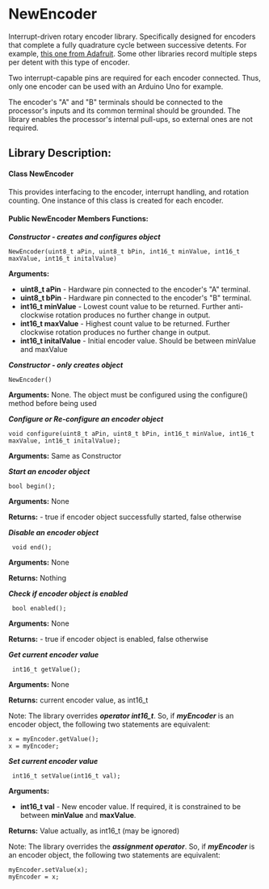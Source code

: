 # NewEncoder
Interrupt-driven rotary encoder library. Specifically designed for encoders that complete a fully quadrature cycle between successive detents. For example, [this one from Adafruit](https://www.adafruit.com/product/377). Some other libraries record multiple steps per detent with this type of encoder.

Two interrupt-capable pins are required for each encoder connected. Thus, only one encoder can be used with an Arduino Uno for example.

The encoder's "A" and "B" terminals should be connected to the processor's inputs and its common terminal should be grounded. The library enables the processor's internal pull-ups, so external ones are not required.
## Library Description:
#### Class NewEncoder
This provides interfacing to the encoder, interrupt handling, and rotation counting. One instance of this class is created for each encoder.
#### Public NewEncoder Members Functions:
***Constructor - creates  and configures object***

    NewEncoder(uint8_t aPin, uint8_t bPin, int16_t minValue, int16_t maxValue, int16_t initalValue)
**Arguments:**
 - **uint8_t aPin** - Hardware pin connected to the encoder's "A" terminal.
 - **uint8_t bPin** - Hardware pin connected to the encoder's "B" terminal.
 - **int16_t minValue** - Lowest count value to be returned. Further anti-clockwise rotation produces no further change in output.
 - **int16_t maxValue** - Highest count value to be returned. Further clockwise rotation produces no further change in output.
 - **int16_t initalValue** - Initial encoder value. Should be between minValue and maxValue
 
 ***Constructor - only creates object*** 

    NewEncoder()
**Arguments:** None. The object must be configured using the configure() method before being used

 ***Configure or Re-configure an encoder object*** 

    void configure(uint8_t aPin, uint8_t bPin, int16_t minValue, int16_t maxValue, int16_t initalValue);
**Arguments:** Same as Constructor

 ***Start an encoder object*** 
 
    bool begin();
    
   **Arguments:** None
   
   **Returns:**
    - true if encoder object successfully started, false otherwise

 ***Disable an encoder object*** 

     void end();
  **Arguments:** None
   
  **Returns:**    Nothing
   
 ***Check if encoder object is enabled*** 

     bool enabled();
  **Arguments:** None
  
  **Returns:**
    - true if encoder object is enabled, false otherwise
 
   ***Get current encoder value*** 
   
     int16_t getValue();
  **Arguments:** None
  
  **Returns:**    current encoder value, as int16_t
   
   Note: The library overrides ***operator int16_t***. So, if ***myEncoder*** is an encoder object, the following two statements are equivalent:
   

    x = myEncoder.getValue();
    x = myEncoder;
 
   ***Set current encoder value*** 
   
     int16_t setValue(int16_t val);
  **Arguments:**
   - **int16_t val** - New encoder value. If required, it is constrained to be between **minValue** and **maxValue**.
  
  **Returns:**    Value actually, as int16_t (may be ignored)
   
   Note: The library overrides the ***assignment operator***. So, if ***myEncoder*** is an encoder object, the following two statements are equivalent:
   
    myEncoder.setValue(x);
    myEncoder = x;

